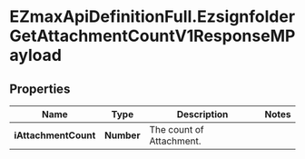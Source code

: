 # EZmaxApiDefinitionFull.EzsignfolderGetAttachmentCountV1ResponseMPayload

## Properties

Name | Type | Description | Notes
------------ | ------------- | ------------- | -------------
**iAttachmentCount** | **Number** | The count of Attachment. | 


